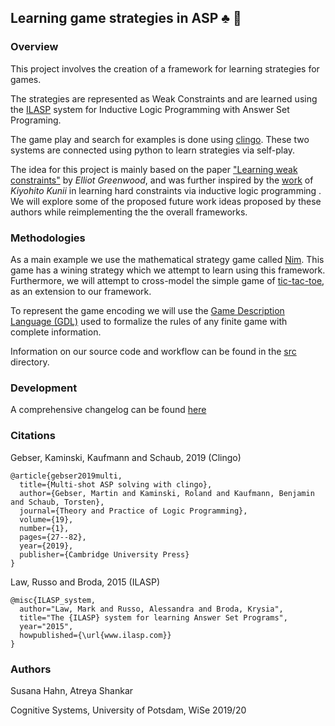 ## Learning game strategies in ASP :clubs: :game_die:

### Overview

This project involves the creation of a framework for learning strategies for games.

The strategies are represented as Weak Constraints and are learned using the [ILASP](http://www.ilasp.com) system for Inductive Logic Programming with Answer Set Programing.

The game play and search for examples is done using [clingo](https://potassco.org/clingo/). These two systems are connected using python to learn strategies via self-play.

The idea for this project is mainly based on the paper ["Learning weak constraints"](https://www.imperial.ac.uk/media/imperial-college/faculty-of-engineering/computing/public/1718-ug-projects/Elliot-Greenwood-Learning-Player-Strategies-using-Weak-Constraints.pdf) by *Elliot Greenwood*, and was further inspired by the [work](https://github.com/921kiyo/symbolic-rl) of *Kiyohito Kunii* in learning hard constraints via inductive logic programming . We will explore some of the proposed future work ideas proposed by these authors while reimplementing the the overall frameworks. 

### Methodologies

As a main example we use the mathematical strategy game called [Nim](https://en.wikipedia.org/wiki/Nim). This game has a wining strategy which we attempt to learn using this framework. Furthermore, we will attempt to cross-model the simple game of [tic-tac-toe](https://en.wikipedia.org/wiki/Tic-tac-toe), as an extension to our framework.

To represent the game encoding we will use the [Game Description Language (GDL)](https://en.wikipedia.org/wiki/Game_Description_Language) used to formalize the rules of any finite game with complete information.

Information on our source code and workflow can be found in the [src](/src) directory.

### Development

A comprehensive changelog can be found [here](/docs/todos.md)

### Citations

Gebser, Kaminski, Kaufmann and Schaub, 2019 (Clingo)

```
@article{gebser2019multi,
  title={Multi-shot ASP solving with clingo},
  author={Gebser, Martin and Kaminski, Roland and Kaufmann, Benjamin and Schaub, Torsten},
  journal={Theory and Practice of Logic Programming},
  volume={19},
  number={1},
  pages={27--82},
  year={2019},
  publisher={Cambridge University Press}
}
```

Law, Russo and Broda, 2015 (ILASP)

```
@misc{ILASP_system,
  author="Law, Mark and Russo, Alessandra and Broda, Krysia",
  title="The {ILASP} system for learning Answer Set Programs",
  year="2015",
  howpublished={\url{www.ilasp.com}}
}
```

### Authors

Susana Hahn, Atreya Shankar

Cognitive Systems, University of Potsdam, WiSe 2019/20
